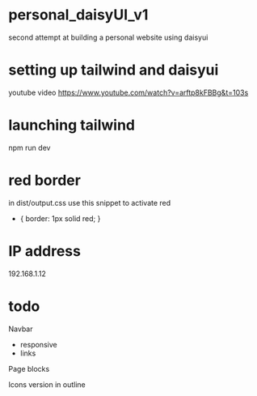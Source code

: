 # personal_daisyUI_v1
 second attempt at building a personal website using daisyui


# setting up tailwind and daisyui
youtube video https://www.youtube.com/watch?v=arftp8kFBBg&t=103s


# launching tailwind
npm run dev

# red border
in dist/output.css use this snippet to activate red

* {
  border: 1px solid red;
}

# IP address
192.168.1.12

# todo
Navbar
  - responsive
  - links

Page blocks

Icons version in outline